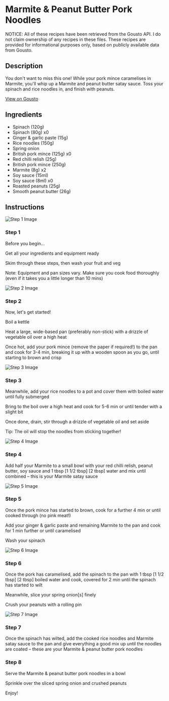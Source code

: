 # Marmite & Peanut Butter Pork Noodles

NOTICE: All of these recipes have been retrieved from the Gousto API. I do not claim ownership of any recipes in these files. These recipes are provided for informational purposes only, based on publicly available data from Gousto.

## Description

You don't want to miss this one! While your pork mince caramelises in Marmite, you'll whip up a Marmite and peanut butter satay sauce. Toss your spinach and rice noodles in, and finish with peanuts.

[View on Gousto](https://www.gousto.co.uk/recipes/cookbook/marmite-peanut-butter-pork-noodles)

## Ingredients

- Spinach (120g)
- Spinach (80g) x0
- Ginger & garlic paste (15g)
- Rice noodles (150g)
- Spring onion
- British pork mince (125g) x0
- Red chilli relish (25g)
- British pork mince (250g)
- Marmite (8g) x2
- Soy sauce (15ml)
- Soy sauce (8ml) x0
- Roasted peanuts (25g)
- Smooth peanut butter (26g)

## Instructions

![Step 1 Image](https://production-media.gousto.co.uk/cms/recipe-step-image/Admin10mm-Step-1-1731679841411-x200.jpg)

### Step 1

Before you begin...

Get all your ingredients and equipment ready

Skim through these steps, then wash your fruit and veg

Note: Equipment and pan sizes vary. Make sure you cook food thoroughly (even if it takes you a little longer than 10 mins)

![Step 2 Image](https://production-media.gousto.co.uk/cms/recipe-step-image/step-2-1604078405715-x200.jpg)

### Step 2

Now, let's get started!

Boil a kettle

Heat a large, wide-based pan (preferably non-stick) with a drizzle of vegetable oil over a high heat

Once hot, add your pork mince (remove the paper if required!) to the pan and cook for 3-4 min, breaking it up with a wooden spoon as you go, until starting to brown and crisp

![Step 3 Image](https://production-media.gousto.co.uk/cms/recipe-step-image/Step-3-1604078409265-x200.jpg)

### Step 3

Meanwhile, add your rice noodles to a pot and cover them with boiled water until fully submerged

Bring to the boil over a high heat and cook for 5-6 min or until tender with a slight bit

Once done, drain, stir through a drizzle of vegetable oil and set aside

Tip: The oil will stop the noodles from sticking together!

![Step 4 Image](https://production-media.gousto.co.uk/cms/recipe-step-image/step-4-1604078412343-x200.jpg)

### Step 4

Add half your Marmite to a small bowl with your red chilli relish, peanut butter, soy sauce and 1 tbsp <span class="text-purple">[1 1/2 tbsp]</span> <span class="text-danger">[2 tbsp]</span> water and mix until combined – this is your Marmite satay sauce

![Step 5 Image](https://production-media.gousto.co.uk/cms/recipe-step-image/step-5-1604078416870-x200.jpg)

### Step 5

Once the pork mince has started to brown, cook for a further 4 min or until cooked through (no pink meat!)

Add your ginger & garlic paste and remaining Marmite to the pan and cook for 1 min further or until caramelised

Wash your spinach

![Step 6 Image](https://production-media.gousto.co.uk/cms/recipe-step-image/step-6-1604078420865-x200.jpg)

### Step 6

Once the pork has caramelised, add the spinach to the pan with 1 tbsp <span class="text-purple">[1 1/2 tbsp] </span><span class="text-danger">[2 tbsp]</span> boiled water and cook, covered for 2 min until the spinach has started to wilt

Meanwhile, slice your spring onion[s] finely

Crush your peanuts with a rolling pin

![Step 7 Image](https://production-media.gousto.co.uk/cms/recipe-step-image/step-7-1604078425464-x200.jpg)

### Step 7

Once the spinach has wilted, add the cooked rice noodles and Marmite satay sauce to the pan and give everything a good mix up until the noodles are coated – these are your Marmite & peanut butter pork noodles

### Step 8

Serve the Marmite & peanut butter pork noodles in a bowl

Sprinkle over the sliced spring onion and crushed peanuts

Enjoy!

